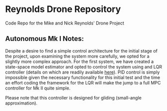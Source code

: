 # Reynolds Drone Repository
Code Repo for the Mike and Nick Reynolds' Drone Project

## Autonomous Mk I Notes:
Despite a desire to find a simple control architecture for the initial stage of the project, upon examining the system more carefully, we opted
for a slightly more complex approach. For the first system, we have created a state-space model estimator and opted to control the system using and LQR controller (details on which are readily available [here](https://underactuated.mit.edu/lqr.html)). PID control is simply impossible given the necessary functionality for this initial test and the time an effort coding the framework for the LQR will make the jump to a full MPC controller for Mk II quite simple.

Please note that this controller is designed for gliding (small-angle approximation).

